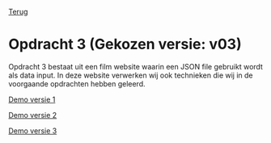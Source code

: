 [Terug](../)

# Opdracht 3 (Gekozen versie: v03)

Opdracht 3 bestaat uit een film website waarin een JSON file gebruikt wordt als data input. In deze website verwerken wij ook technieken die wij in de voorgaande opdrachten hebben geleerd.


[Demo versie 1](v01/)

[Demo versie 2](v02/)

[Demo versie 3](v03/)